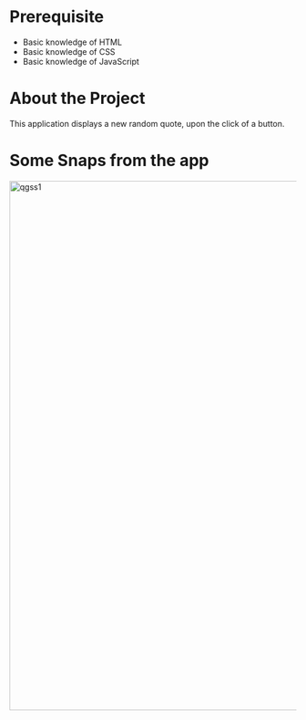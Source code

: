 # Prerequisite

* Basic knowledge of HTML
* Basic knowledge of CSS
* Basic knowledge of JavaScript

# About the Project

This application displays a new random quote, upon the click of a button. 

# Some Snaps from the app

<img width="928" alt="qgss1" src="https://user-images.githubusercontent.com/104501858/187385930-73f5ef13-b13f-46a8-910b-c07ee5e750d9.png">



